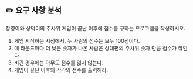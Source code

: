 ## ✏️ 요구 사항 분석

창영이와 상덕이의 주사위 게임이 끝난 이후에 점수를 구하는 프로그램을 작성하시오.

1. 게임 시작하는 시점에서, 두 사람의 점수는 모두 100점이다.
2. 매 라운드마다 더 낮은 숫자가 나온 사람은 상대편의 주사위 숫자 만큼 점수가 깎인다.
3. 비긴 경우에는 아무도 점수를 잃지 않는다.
4. 게임이 끝난 이후의 각각의 점수를 출력해라.
